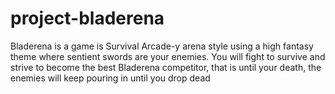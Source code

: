 # project-bladerena
Bladerena is a game is Survival Arcade-y arena style using a high fantasy theme where sentient swords are  your enemies. You will fight to survive and strive to become the best Bladerena competitor, that is until  your death, the enemies will keep pouring in until you drop dead
